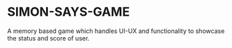 #  SIMON-SAYS-GAME

A memory based game which handles UI-UX and functionality to showcase the status and score of user.